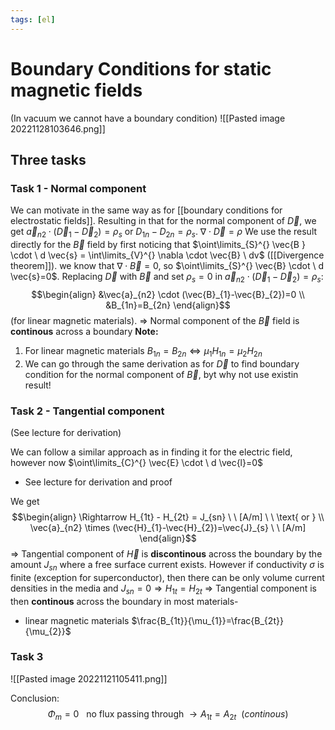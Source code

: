 ```yaml
---
tags: [el]
---
```

# Boundary Conditions for static magnetic fields
(In vacuum we cannot have a boundary condition)
![[Pasted image 20221128103646.png]]

## Three tasks

### Task 1 - Normal component
We can motivate in the same way as for [[boundary conditions for electrostatic fields]].
Resulting in that for the normal component of $\vec{D}$, we get $\vec{a}_{n2} \cdot (\vec{D}_{1}-\vec{D}_{2}) = \rho_{s}$ or $D_{1n}-D_{2n}= \rho_{s}$.
$\nabla \cdot \vec{D}=\rho$
We use the result directly for the $\vec{B}$ field by first noticing that $\oint\limits_{S}^{} \vec{B } \cdot \ d \vec{s} = \int\limits_{V}^{} \nabla \cdot \vec{B} \ dv$ ([[Divergence theorem]]). 
we know that $\nabla \cdot \vec{B}=0$, so $\oint\limits_{S}^{} \vec{B} \cdot \ d \vec{s}=0$. 
Replacing $\vec{D}$ with $\vec{B}$ and set $\rho_{s}=0$ in $\vec{a}_{n2} \cdot (\vec{D}_{1}-\vec{D}_{2})= \rho_{s}$: $$\begin{align} &\vec{a}_{n2} \cdot (\vec{B}_{1}-\vec{B}_{2})=0 \\ &B_{1n}=B_{2n} \end{align}$$(for linear magnetic materials).
$\Rightarrow$ Normal component of the $\vec{B}$ field is **continous** across a boundary
**Note:**
1) For linear magnetic materials $B_{1n}=B_{2n} \Leftrightarrow \mu_{1}H_{1n}=\mu_{2}H_{2n}$
2) We can go through the same derivation as for $\vec{D}$ to find boundary condition for the normal component of $\vec{B}$, byt why not use existin result!

### Task 2 - Tangential component
(See lecture for derivation)

We can follow a similar approach as in finding it for the electric field, however now $\oint\limits_{C}^{} \vec{E} \cdot \ d \vec{l}=0$
- See lecture for derivation and proof

We get $$\begin{align} \Rightarrow H_{1t} - H_{2t} = J_{sn} \ \ [A/m] \ \ \text{ or } \\ \vec{a}_{n2} \times (\vec{H}_{1}-\vec{H}_{2})=\vec{J}_{s} \ \ [A/m] \end{align}$$
$\Rightarrow$ Tangential component of $\vec{H}$ is **discontinous** across the boundary by the amount $J_{sn}$ where a free surface current exists.
However if conductivity $\sigma$ is finite (exception for superconductor), then there can be only volume current densities in the media and $J_{sn}=0 \Rightarrow H_{1t}= H_{2t}$
$\Rightarrow$ Tangential component is then **continous** across the boundary in most materials-
- linear magnetic materials $\frac{B_{1t}}{\mu_{1}}=\frac{B_{2t}}{\mu_{2}}$

### Task 3
![[Pasted image 20221121105411.png]]

Conclusion: $$\Phi_{m} = 0 \ \ \text{ no flux passing through } \rightarrow A_{1t}=A_{2t} \ \ (continous)$$

